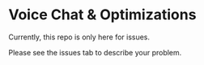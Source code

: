 # Voice Chat & Optimizations

Currently, this repo is only here for issues.

Please see the issues tab to describe your problem.
